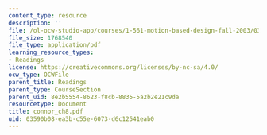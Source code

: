 ```yaml
---
content_type: resource
description: ''
file: /ol-ocw-studio-app/courses/1-561-motion-based-design-fall-2003/03590b08ea3bc55e6073d6c12541eab0_connor_ch8.pdf
file_size: 1768540
file_type: application/pdf
learning_resource_types:
- Readings
license: https://creativecommons.org/licenses/by-nc-sa/4.0/
ocw_type: OCWFile
parent_title: Readings
parent_type: CourseSection
parent_uid: 8e2b5554-8623-f8cb-8835-5a2b2e21c9da
resourcetype: Document
title: connor_ch8.pdf
uid: 03590b08-ea3b-c55e-6073-d6c12541eab0
---
```

